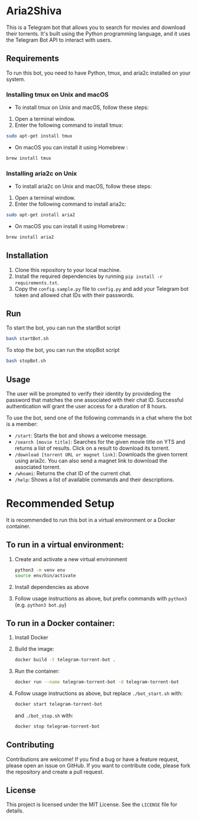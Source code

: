 # Aria2Shiva

This is a Telegram bot that allows you to search for movies and download their torrents. It's built using the Python programming language, and it uses the Telegram Bot API to interact with users.

## Requirements

To run this bot, you need to have Python, tmux, and aria2c installed on your system.


### Installing tmux on Unix and macOS

* To install tmux on Unix and macOS, follow these steps:

1. Open a terminal window.
2. Enter the following command to install tmux: 

```bash
sudo apt-get install tmux
```

* On macOS you can install it using Homebrew :

```bash
brew install tmux
```

### Installing aria2c on Unix

* To install aria2c on Unix and macOS, follow these steps:

1. Open a terminal window.
2. Enter the following command to install aria2c:
    
```bash
sudo apt-get install aria2
```

* On macOS you can install it using Homebrew :

```bash
brew install aria2
```


## Installation

1. Clone this repository to your local machine.
2. Install the required dependencies by running `pip install -r requirements.txt`.
3. Copy the `config.sample.py` file to `config.py` and add your Telegram bot token and allowed chat IDs with their passwords.

## Run
To start the bot, you can run the startBot script
```bash
bash startBot.sh
```

To stop the bot, you can run the stopBot script
```bash
bash stopBot.sh
```

## Usage

The user will be prompted to verify their identity by provideding the password that matches the one associated with their chat ID. Successful authentication will grant the user access for a duration of 8 hours.

To use the bot, send one of the following commands in a chat where the bot is a member:

- `/start`: Starts the bot and shows a welcome message.
- `/search [movie title]`: Searches for the given movie title on YTS and returns a list of results. Click on a result to download its torrent.
- `/download [torrent URL or magnet link]`: Downloads the given torrent using aria2c. You can also send a magnet link to download the associated torrent.
- `/whoami`: Returns the chat ID of the current chat.
- `/help`: Shows a list of available commands and their descriptions.

# Recommended Setup

It is recommended to run this bot in a virtual environment or a Docker container.

## To run in a virtual environment:

1. Create and activate a new virtual environment

   ```bash
   python3 -m venv env
   source env/bin/activate
   ```

2. Install dependencies as above
3. Follow usage instructions as above, but prefix commands with `python3` (e.g. `python3 bot.py`)

## To run in a Docker container:

1. Install Docker
2. Build the image:

   ```bash
   docker build -t telegram-torrent-bot .
   ```

3. Run the container:

   ```bash
   docker run --name telegram-torrent-bot -d telegram-torrent-bot
   ```

4. Follow usage instructions as above, but replace `./bot_start.sh` with:

   ```bash
   docker start telegram-torrent-bot
   ```

   and `./bot_stop.sh` with:

   ```bash
   docker stop telegram-torrent-bot
   ```


## Contributing

Contributions are welcome! If you find a bug or have a feature request, please open an issue on GitHub. If you want to contribute code, please fork the repository and create a pull request.

## License

This project is licensed under the MIT License. See the `LICENSE` file for details.
